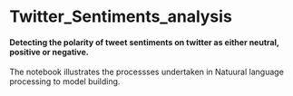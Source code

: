 # Twitter_Sentiments_analysis


#### Detecting the polarity of tweet sentiments on twitter as either neutral, positive or negative.

The notebook illustrates the processses undertaken in Natuural language processing to model building.

